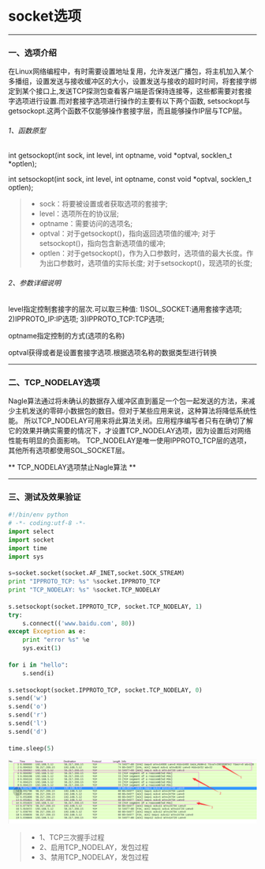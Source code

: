 # socket选项

------

### 一、选项介绍
在Linux网络编程中，有时需要设置地址复用，允许发送广播包，将主机加入某个多播组，设置发送与接收缓冲区的大小，设置发送与接收的超时时间，将套接字绑定到某个接口上,发送TCP探测包查看客户端是否保持连接等，这些都需要对套接字选项进行设置.而对套接字选项进行操作的主要有以下两个函数,
setsockopt与getsockopt.这两个函数不仅能够操作套接字层，而且能够操作IP层与TCP层。

###### 1、函数原型
int getsockopt(int sock, int level, int optname, void *optval, socklen_t *optlen);

int setsockopt(int sock, int level, int optname, const void *optval, socklen_t optlen);

> * sock：将要被设置或者获取选项的套接字;
> * level：选项所在的协议层;
> * optname：需要访问的选项名;
> * optval：对于getsockopt()，指向返回选项值的缓冲;
    对于setsockopt()，指向包含新选项值的缓冲;
> * optlen：对于getsockopt()，作为入口参数时，选项值的最大长度。作为出口参数时，选项值的实际长度;
    对于setsockopt()，现选项的长度;

###### 2、参数详细说明

level指定控制套接字的层次.可以取三种值:
1)SOL_SOCKET:通用套接字选项;
2)IPPROTO_IP:IP选项;
3)IPPROTO_TCP:TCP选项;　

optname指定控制的方式(选项的名称)

optval获得或者是设置套接字选项.根据选项名称的数据类型进行转换　

------

### 二、TCP_NODELAY选项

Nagle算法通过将未确认的数据存入缓冲区直到蓄足一个包一起发送的方法，来减少主机发送的零碎小数据包的数目。但对于某些应用来说，这种算法将降低系统性能。
所以TCP_NODELAY可用来将此算法关闭。应用程序编写者只有在确切了解它的效果并确实需要的情况下，才设置TCP_NODELAY选项，因为设置后对网络性能有明显的负面影响。
TCP_NODELAY是唯一使用IPPROTO_TCP层的选项，其他所有选项都使用SOL_SOCKET层。

** TCP_NODELAY选项禁止Nagle算法 **

------

### 三、测试及效果验证

```python
#!/bin/env python
# -*- coding:utf-8 -*-
import select
import socket
import time
import sys

s=socket.socket(socket.AF_INET,socket.SOCK_STREAM)
print "IPPROTO_TCP: %s" %socket.IPPROTO_TCP
print "TCP_NODELAY: %s" %socket.TCP_NODELAY

s.setsockopt(socket.IPPROTO_TCP, socket.TCP_NODELAY, 1)
try:
    s.connect(('www.baidu.com', 80))
except Exception as e:
    print "error %s" %e
    sys.exit(1)

for i in "hello":
    s.send(i)

s.setsockopt(socket.IPPROTO_TCP, socket.TCP_NODELAY, 0)
s.send('w')
s.send('o')
s.send('r')
s.send('l')
s.send('d')

time.sleep(5)
```

![抓包截图](https://raw.githubusercontent.com/diorsx/HubPhotos/master/tcp_nodely_01.png)

> * 1、TCP三次握手过程
> * 2、启用TCP_NODELAY，发包过程
> * 3、禁用TCP_NODELAY，发包过程


